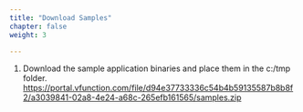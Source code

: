 ```yaml
---
title: "Download Samples"
chapter: false
weight: 3

---
```


1)	Download the sample application binaries and place them in the c:/tmp folder. https://portal.vfunction.com/file/d94e37733336c54b4b59135587b8b8f2/a3039841-02a8-4e24-a68c-265efb161565/samples.zip
